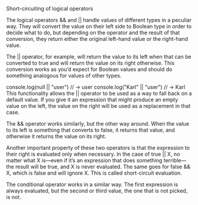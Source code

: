 Short-circuiting of logical operators

The logical operators && and || handle values of different types in a peculiar way. They will convert the value on their left side to Boolean type in order to decide what to do, but depending on the operator and the result of that conversion, they return either the original left-hand value or the right-hand value.

The || operator, for example, will return the value to its left when that can be converted to true and will return the value on its right otherwise. This conversion works as you’d expect for Boolean values and should do something analogous for values of other types.

console.log(null || "user")
// → user
console.log("Karl" || "user")
// → Karl
This functionality allows the || operator to be used as a way to fall back on a default value. If you give it an expression that might produce an empty value on the left, the value on the right will be used as a replacement in that case.

The && operator works similarly, but the other way around. When the value to its left is something that converts to false, it returns that value, and otherwise it returns the value on its right.

Another important property of these two operators is that the expression to their right is evaluated only when necessary. In the case of true || X, no matter what X is—even if it’s an expression that does something terrible—the result will be true, and X is never evaluated. The same goes for false && X, which is false and will ignore X. This is called short-circuit evaluation.

The conditional operator works in a similar way. The first expression is always evaluated, but the second or third value, the one that is not picked, is not.
